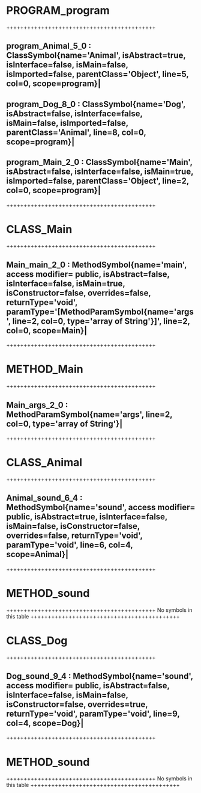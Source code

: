 # PROGRAM_program

+++++++++++++++++++++++++++++++++++++++++++
## program_Animal_5_0 : ClassSymbol{name='Animal', isAbstract=true, isInterface=false, isMain=false, isImported=false, parentClass='Object', line=5, col=0, scope=program}|
## program_Dog_8_0 : ClassSymbol{name='Dog', isAbstract=false, isInterface=false, isMain=false, isImported=false, parentClass='Animal', line=8, col=0, scope=program}|
## program_Main_2_0 : ClassSymbol{name='Main', isAbstract=false, isInterface=false, isMain=true, isImported=false, parentClass='Object', line=2, col=0, scope=program}|

+++++++++++++++++++++++++++++++++++++++++++

# CLASS_Main

+++++++++++++++++++++++++++++++++++++++++++
## Main_main_2_0 : MethodSymbol{name='main', access modifier= public, isAbstract=false, isInterface=false, isMain=true, isConstructor=false, overrides=false, returnType='void', paramType='[MethodParamSymbol{name='args', line=2, col=0, type='array of String'}]', line=2, col=0, scope=Main}|

+++++++++++++++++++++++++++++++++++++++++++

# METHOD_Main

+++++++++++++++++++++++++++++++++++++++++++
## Main_args_2_0 : MethodParamSymbol{name='args', line=2, col=0, type='array of String'}|

+++++++++++++++++++++++++++++++++++++++++++

# CLASS_Animal

+++++++++++++++++++++++++++++++++++++++++++
## Animal_sound_6_4 : MethodSymbol{name='sound', access modifier= public, isAbstract=true, isInterface=false, isMain=false, isConstructor=false, overrides=false, returnType='void', paramType='void', line=6, col=4, scope=Animal}|

+++++++++++++++++++++++++++++++++++++++++++

# METHOD_sound

+++++++++++++++++++++++++++++++++++++++++++
No symbols in this table
+++++++++++++++++++++++++++++++++++++++++++

# CLASS_Dog

+++++++++++++++++++++++++++++++++++++++++++
## Dog_sound_9_4 : MethodSymbol{name='sound', access modifier= public, isAbstract=false, isInterface=false, isMain=false, isConstructor=false, overrides=true, returnType='void', paramType='void', line=9, col=4, scope=Dog}|

+++++++++++++++++++++++++++++++++++++++++++

# METHOD_sound

+++++++++++++++++++++++++++++++++++++++++++
No symbols in this table
+++++++++++++++++++++++++++++++++++++++++++

